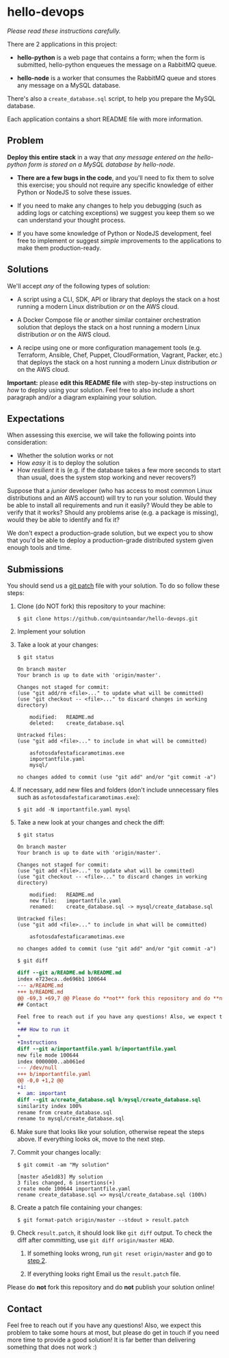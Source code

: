 # hello-devops

_Please read these instructions carefully._

There are 2 applications in this project:

* **hello-python** is a web page that contains a form; when the form is submitted, hello-python enqueues the message on a RabbitMQ queue.

* **hello-node** is a worker that consumes the RabbitMQ queue and stores any message on a MySQL database.

There's also a `create_database.sql` script, to help you prepare the MySQL database.

Each application contains a short README file with more information.

## Problem

**Deploy this entire stack** in a way that _any message entered on the hello-python form is stored on a MySQL database by hello-node_.

* **There are a few bugs in the code**, and you'll need to fix them to solve this exercise; you should not require any specific knowledge of either Python or NodeJS to solve these issues.

* If you need to make any changes to help you debugging (such as adding logs or catching exceptions) we suggest you keep them so we can understand your thought process.

* If you have some knowledge of Python or NodeJS development, feel free to implement or suggest _simple_ improvements to the applications to make them production-ready.

## Solutions

We'll accept _any_ of the following types of solution:

* A script using a CLI, SDK, API or library that deploys the stack on a host running a modern Linux distribution _or_ on the AWS cloud.

* A Docker Compose file _or_ another similar container orchestration solution that deploys the stack on a host running a modern Linux distribution _or_ on the AWS cloud.

* A recipe using one or more configuration management tools (e.g. Terraform, Ansible, Chef, Puppet, CloudFormation, Vagrant, Packer, etc.) that deploys the stack on a host running a modern Linux distribution _or_ on the AWS cloud.

**Important:** please **edit this README file** with step-by-step instructions on _how_ to deploy using your solution. Feel free to also include a short paragraph and/or a diagram explaining your solution.

## Expectations

When assessing this exercise, we will take the following points into consideration:

* Whether the solution works or not
* How _easy_ it is to deploy the solution
* How _resilient_ it is (e.g. if the database takes a few more seconds to start than usual, does the system stop working and never recovers?)

Suppose that a _junior_ developer (who has access to most common Linux distributions and an AWS account) will try to run your solution. Would they be able to install all requirements and run it easily? Would they be able to verify that it works? Should any problems arise (e.g. a package is missing), would they be able to identify and fix it?

We don't expect a production-grade solution, but we expect you to show that you'd be able to deploy a production-grade distributed system given enough tools and time.

## Submissions

You should send us a [git patch](https://git-scm.com/docs/git-format-patch) file with your solution. To do so follow these steps:

1. Clone (do NOT fork) this repository to your machine:
    ```console
    $ git clone https://github.com/quintoandar/hello-devops.git
    ```

2. <a name="step2"></a>Implement your solution

1. Take a look at your changes:

    ```console
    $ git status

    On branch master
    Your branch is up to date with 'origin/master'.

    Changes not staged for commit:
    (use "git add/rm <file>..." to update what will be committed)
    (use "git checkout -- <file>..." to discard changes in working directory)

        modified:   README.md
        deleted:    create_database.sql

    Untracked files:
    (use "git add <file>..." to include in what will be committed)

        asfotosdafestaficaramotimas.exe
        importantfile.yaml
        mysql/

    no changes added to commit (use "git add" and/or "git commit -a")
    ```

1. If necessary, add new files and folders (don't include unnecessary files such as `asfotosdafestaficaramotimas.exe`):
    ```console
    $ git add -N importantfile.yaml mysql
    ```

1. Take a new look at your changes and check the diff:
    ```console
    $ git status

    On branch master
    Your branch is up to date with 'origin/master'.

    Changes not staged for commit:
    (use "git add <file>..." to update what will be committed)
    (use "git checkout -- <file>..." to discard changes in working directory)

        modified:   README.md
        new file:   importantfile.yaml
        renamed:    create_database.sql -> mysql/create_database.sql

    Untracked files:
    (use "git add <file>..." to include in what will be committed)

        asfotosdafestaficaramotimas.exe

    no changes added to commit (use "git add" and/or "git commit -a")
    ```
    ```console
    $ git diff
    ```

    ```diff
    diff --git a/README.md b/README.md
    index e723eca..de696b1 100644
    --- a/README.md
    +++ b/README.md
    @@ -69,3 +69,7 @@ Please do **not** fork this repository and do **not** publish your solution onli
    ## Contact

    Feel free to reach out if you have any questions! Also, we expect this problem to take some hours at most, but please do get in touch if you need more time to provide a good solution! It is far better than delivering something that does not work :)
    +
    +## How to run it
    +
    +Instructions
    diff --git a/importantfile.yaml b/importantfile.yaml
    new file mode 100644
    index 0000000..ab061ed
    --- /dev/null
    +++ b/importantfile.yaml
    @@ -0,0 +1,2 @@
    +i:
    +  am: important
    diff --git a/create_database.sql b/mysql/create_database.sql
    similarity index 100%
    rename from create_database.sql
    rename to mysql/create_database.sql
    ```

1. Make sure that looks like your solution, otherwise repeat the steps above. If everything looks ok, move to the next step.

1. Commit your changes locally:
    ```console
    $ git commit -am "My solution"

    [master a5e1d83] My solution
    3 files changed, 6 insertions(+)
    create mode 100644 importantfile.yaml
    rename create_database.sql => mysql/create_database.sql (100%)
    ```

1. Create a patch file containing your changes:
    ```console
    $ git format-patch origin/master --stdout > result.patch
    ```

1. Check `result.patch`, it should look like `git diff` output. To check the diff after committing, use `git diff origin/master HEAD`.

    1. If something looks wrong, run `git reset origin/master` and go to [step 2](#step2).

    1. If everything looks right Email us the `result.patch` file.

Please do **not** fork this repository and do **not** publish your solution online!

## Contact

Feel free to reach out if you have any questions! Also, we expect this problem to take some hours at most, but please do get in touch if you need more time to provide a good solution! It is far better than delivering something that does not work :)
